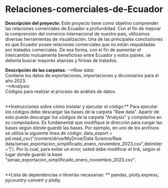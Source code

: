 # Relaciones-comerciales-de-Ecuador


**Descripción del proyecto:** Este proyecto tiene como objetivo comprender las relaciones comerciales de Ecuador a profundidad. Con el fin de mejorar la comprensión del comercio internacional de nuestro país, utilizamos diversas herramientas de visualización. Una de las principales conclusiones es que Ecuador posee relaciones comerciales que no están respaldadas por tratados comerciales. De esa forma, con el fin de aumentar el intercambio mutuamente beneficioso entre Ecuador y estos países, se debería buscar mayores alianzas y firmas de tratados. 
<br />

**Descripción de las carpetas:**
*-->Raw data:*
<br />
Contiene los datos de exportaciones, importaciones y diccionarios para el año 2023.
<br />
*-->Analysis:*
<br />
Códigos para realizar el proceso de análisis de datos.

<br />
**Instrucciones sobre cómo instalar y ejecutar el código:** Para ejecutar los códigos debe descargar las bases de la carpeta "Raw data". Apartir de esto puede descargar los códigos de la carpeta "Analysis" y compilarlos en su computadora. Es fundamental que modifique la dirección para cargar las bases según dónde guardó las bases. Por ejemplo, en uno de los archivos se utiliza la siguiente línea de código: data_export = pd.read_csv("/content/drive/MyDrive/Data Science/Raw data/senae_exportacion_simplificado_enero_noviembre_2023.csv",delimiter='|'). Por lo cual, para evitar un error, usted debe modificar el link, según el lugar donde guardó la base "senae_exportacion_simplificado_enero_noviembre_2023.csv".

<br />
<br />

**Lista de dependencias o librerías necesarias: ** pandas, plotly.express, pycountry-convert y  plotly.
